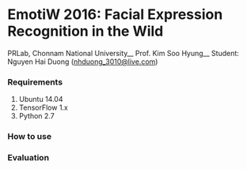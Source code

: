 # EmotiW 2016: Facial Expression Recognition in the Wild
PRLab, Chonnam National University__
Prof. Kim Soo Hyung__
Student: Nguyen Hai Duong (nhduong_3010@live.com)

### Requirements
1. Ubuntu 14.04
2. TensorFlow 1.x
3. Python 2.7
### How to use
### Evaluation
